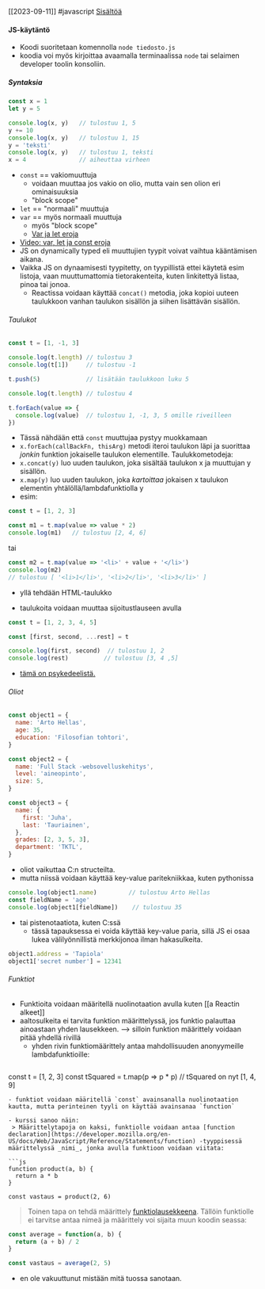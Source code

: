 [[2023-09-11]] #javascript 
[Sisältöä](https://developer.mozilla.org/en-US/docs/Web/JavaScript/Reference/Statements/const)
#### JS-käytäntö 
- Koodi suoritetaan komennolla `node tiedosto.js`
- koodia voi myös kirjoittaa avaamalla terminaalissa `node` tai selaimen developer toolin konsoliin.
##### Syntaksia
```js
const x = 1
let y = 5

console.log(x, y)   // tulostuu 1, 5
y += 10
console.log(x, y)   // tulostuu 1, 15
y = 'teksti'
console.log(x, y)   // tulostuu 1, teksti
x = 4               // aiheuttaa virheen
```
- `const` == vakiomuuttuja
	- voidaan muuttaa jos vakio on olio, mutta vain sen olion eri ominaisuuksia
	- "block scope"
- `let` == "normaali" muuttuja
- `var` == myös normaali muuttuja
	- myös "block scope"
	- [Var ja let eroja](https://medium.com/podiihq/javascript-variables-should-you-use-let-var-or-const-394f7645c88f)
- [Video: var, let ja const eroja](https://www.youtube.com/watch?v=sjyJBL5fkp8&feature=youtu.be&ab_channel=FunFunFunction)
- JS on dynamically typed eli muuttujien tyypit voivat vaihtua kääntämisen aikana.
- Vaikka JS on dynaamisesti tyypitetty, on tyypillistä ettei käytetä esim listoja, vaan muuttumattomia tietorakenteita, kuten linkitettyä listaa, pinoa tai jonoa.
	- Reactissa voidaan käyttää `concat()` metodia, joka kopioi uuteen taulukkoon vanhan taulukon sisällön ja siihen lisättävän sisällön.
	


###### Taulukot
```js
const t = [1, -1, 3]

console.log(t.length) // tulostuu 3
console.log(t[1])     // tulostuu -1

t.push(5)             // lisätään taulukkoon luku 5

console.log(t.length) // tulostuu 4

t.forEach(value => {
  console.log(value)  // tulostuu 1, -1, 3, 5 omille riveilleen
})     
```
- Tässä nähdään että `const` muuttujaa pystyy muokkamaan
- `x.forEach(callBackFn, thisArg)` metodi iteroi taulukon läpi ja suorittaa _jonkin_ funktion jokaiselle taulukon elementille.
Taulukkometodeja:
- `x.concat(y)` luo uuden taulukon, joka sisältää taulukon x ja muuttujan y sisällön.
- `x.map(y)` luo uuden taulukon, joka _kartoittaa_ jokaisen x taulukon elementin yhtälöllä/lambdafunktiolla y
- esim: 
```js
const t = [1, 2, 3]

const m1 = t.map(value => value * 2)
console.log(m1)   // tulostuu [2, 4, 6]
```
tai
```js
const m2 = t.map(value => '<li>' + value + '</li>')
console.log(m2)  
// tulostuu [ '<li>1</li>', '<li>2</li>', '<li>3</li>' ]
```
- yllä tehdään HTML-taulukko

- taulukoita voidaan muuttaa sijoitustlauseen avulla
```js
const t = [1, 2, 3, 4, 5]

const [first, second, ...rest] = t

console.log(first, second)  // tulostuu 1, 2
console.log(rest)          // tulostuu [3, 4 ,5]
```
- [tämä on psykedeelistä.](https://developer.mozilla.org/en-US/docs/Web/JavaScript/Reference/Operators/Destructuring_assignment)

###### Oliot
```js
const object1 = {
  name: 'Arto Hellas',
  age: 35,
  education: 'Filosofian tohtori',
}

const object2 = {
  name: 'Full Stack -websovelluskehitys',
  level: 'aineopinto',
  size: 5,
}

const object3 = {
  name: {
    first: 'Juha',
    last: 'Tauriainen',
  },
  grades: [2, 3, 5, 3],
  department: 'TKTL',
}
```
- oliot vaikuttaa C:n structeilta.
- mutta niissä voidaan käyttää key-value paritekniikkaa, kuten pythonissa
```js
console.log(object1.name)         // tulostuu Arto Hellas
const fieldName = 'age' 
console.log(object1[fieldName])    // tulostuu 35
```
- tai pistenotaatiota, kuten C:ssä
	- tässä tapauksessa ei voida käyttää key-value paria, sillä JS ei osaa lukea välilyönnillistä merkkijonoa ilman hakasulkeita.
```js
object1.address = 'Tapiola'
object1['secret number'] = 12341
```

###### Funktiot
- Funktioita voidaan määritellä nuolinotaation avulla kuten [[a Reactin alkeet]]
- aaltosulkeita ei tarvita funktion määrittelyssä, jos funktio palauttaa ainoastaan yhden lausekkeen. --> silloin funktion määrittely voidaan pitää yhdellä rivillä
	- yhden rivin funktiomäärittely antaa mahdollisuuden anonyymeille lambdafunktioille:
	```js
const t = [1, 2, 3]
const tSquared = t.map(p => p * p)
// tSquared on nyt [1, 4, 9]
```
- funktiot voidaan määritellä `const` avainsanalla nuolinotaation kautta, mutta perinteinen tyyli on käyttää avainsanaa `function`

- kurssi sanoo näin:
 > Määrittelytapoja on kaksi, funktiolle voidaan antaa [function declaration](https://developer.mozilla.org/en-US/docs/Web/JavaScript/Reference/Statements/function) ‑tyyppisessä määrittelyssä _nimi_, jonka avulla funktioon voidaan viitata:

```js
function product(a, b) {
  return a * b
}

const vastaus = product(2, 6)
```

>Toinen tapa on tehdä määrittely [funktiolausekkeena](https://developer.mozilla.org/en-US/docs/Web/JavaScript/Reference/Operators/function). Tällöin funktiolle ei tarvitse antaa nimeä ja määrittely voi sijaita muun koodin seassa:

```js
const average = function(a, b) {
  return (a + b) / 2
}

const vastaus = average(2, 5)
```

- en ole vakuuttunut mistään mitä tuossa sanotaan.